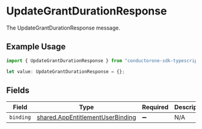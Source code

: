 # UpdateGrantDurationResponse

The UpdateGrantDurationResponse message.

## Example Usage

```typescript
import { UpdateGrantDurationResponse } from "conductorone-sdk-typescript/sdk/models/shared";

let value: UpdateGrantDurationResponse = {};
```

## Fields

| Field                                                                                       | Type                                                                                        | Required                                                                                    | Description                                                                                 |
| ------------------------------------------------------------------------------------------- | ------------------------------------------------------------------------------------------- | ------------------------------------------------------------------------------------------- | ------------------------------------------------------------------------------------------- |
| `binding`                                                                                   | [shared.AppEntitlementUserBinding](../../../sdk/models/shared/appentitlementuserbinding.md) | :heavy_minus_sign:                                                                          | N/A                                                                                         |